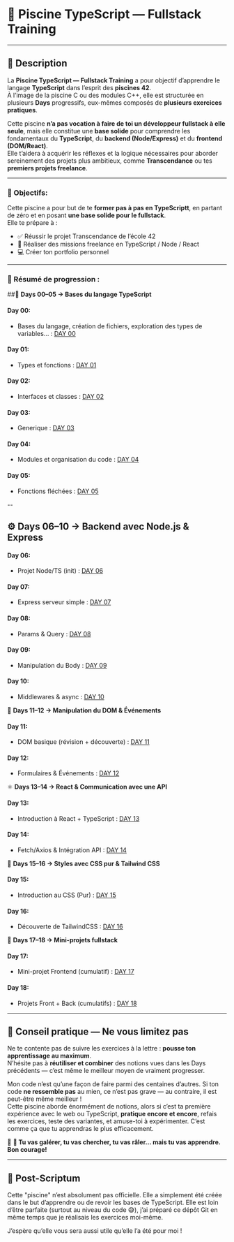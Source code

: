 # 🧪 Piscine TypeScript — Fullstack Training

---

## 🧭 Description

La **Piscine TypeScript — Fullstack Training** a pour objectif d’apprendre le langage **TypeScript** dans l’esprit des **piscines 42**.  
À l’image de la piscine C ou des modules C++, elle est structurée en plusieurs **Days** progressifs, eux-mêmes composés de **plusieurs exercices pratiques**.

Cette piscine **n’a pas vocation à faire de toi un développeur fullstack à elle seule**, mais elle constitue une **base solide** pour comprendre les fondamentaux du **TypeScript**, du **backend (Node/Express)** et du **frontend (DOM/React)**.  
Elle t’aidera à acquérir les réflexes et la logique nécessaires pour aborder sereinement des projets plus ambitieux, comme **Transcendance** ou tes **premiers projets freelance**.

---

  ### 🎯 Objectifs:
  
Cette piscine a pour but de te **former pas à pas en TypeScriptt**, en partant de zéro et en posant **une base solide pour le fullstack**.  
Elle te prépare à :
  - ✅ Réussir le projet Transcendance de l’école 42
  - 💼 Réaliser des missions freelance en TypeScript / Node / React
  - 💻 Créer ton portfolio personnel

---
### 📌 Résumé de progression :

##🧩 **Days 00–05 → Bases du langage TypeScript**
#### Day 00:
- Bases du langage, création de fichiers, exploration des types de variables… : [DAY 00](https://github.com/Othmanebhr/Piscine-TypeScript/tree/main/Day00)
#### Day 01:
- Types et fonctions : [DAY 01](https://github.com/Othmanebhr/Piscine-TypeScript/tree/main/Day01)
#### Day 02:
- Interfaces et classes : [DAY 02](https://github.com/Othmanebhr/Piscine-TypeScript/tree/main/Day02)
#### Day 03:
- Generique : [DAY 03](https://github.com/Othmanebhr/Piscine-TypeScript/tree/main/Day03)
#### Day 04:
- Modules et organisation du code : [DAY 04](https://github.com/Othmanebhr/Piscine-TypeScript/tree/main/Day04)
#### Day 05:
- Fonctions fléchées : [DAY 05](https://github.com/Othmanebhr/Piscine-TypeScript/tree/main/Day05)

--

## ⚙️ **Days 06–10 → Backend avec Node.js & Express**  
#### Day 06:
- Projet Node/TS (init) : [DAY 06](https://github.com/Othmanebhr/Piscine-TypeScript/tree/main/Day06)
#### Day 07:
- Express serveur simple : [DAY 07](https://github.com/Othmanebhr/Piscine-TypeScript/tree/main/Day07)
#### Day 08:
- Params & Query : [DAY 08](https://github.com/Othmanebhr/Piscine-TypeScript/tree/main/Day08)
#### Day 09:
- Manipulation du Body : [DAY 09](https://github.com/Othmanebhr/Piscine-TypeScript/tree/main/Day09)
#### Day 10:
- Middlewares & async : [DAY 10](https://github.com/Othmanebhr/Piscine-TypeScript/tree/main/Day10)

🎨 **Days 11–12 → Manipulation du DOM & Événements**  
#### Day 11:
- DOM basique (révision + découverte) : [DAY 11](https://github.com/Othmanebhr/Piscine-TypeScript/tree/main/Day11)
#### Day 12:
- Formulaires & Événements : [DAY 12](https://github.com/Othmanebhr/Piscine-TypeScript/tree/main/Day12)

⚛️ **Days 13–14 → React & Communication avec une API**
#### Day 13:
- Introduction à React + TypeScript : [DAY 13](https://github.com/Othmanebhr/Piscine-TypeScript/tree/main/Day13)
#### Day 14:
- Fetch/Axios & Intégration API : [DAY 14](https://github.com/Othmanebhr/Piscine-TypeScript/tree/main/Day14)

💅 **Days 15–16 → Styles avec CSS pur & Tailwind CSS** 
#### Day 15:
- Introduction au CSS (Pur) : [DAY 15](https://github.com/Othmanebhr/Piscine-TypeScript/tree/main/Day15)
#### Day 16:
- Découverte de TailwindCSS : [DAY 16](https://github.com/Othmanebhr/Piscine-TypeScript/tree/main/Day16)

🚀 **Days 17–18 → Mini-projets fullstack**
#### Day 17:
- Mini-projet Frontend (cumulatif) : [DAY 17](https://github.com/Othmanebhr/Piscine-TypeScript/tree/main/Day17)
#### Day 18:
- Projets Front + Back (cumulatifs) : [DAY 18](https://github.com/Othmanebhr/Piscine-TypeScript/tree/main/Day18)

---

## 🔁 Conseil pratique — Ne vous limitez pas

Ne te contente pas de suivre les exercices à la lettre : **pousse ton apprentissage au maximum**.  
N’hésite pas à **réutiliser et combiner** des notions vues dans les Days précédents — c’est même le meilleur moyen de vraiment progresser.

Mon code n’est qu’une façon de faire parmi des centaines d’autres. Si ton code **ne ressemble pas** au mien, ce n’est pas grave — au contraire, il est peut-être même meilleur !  
Cette piscine aborde énormément de notions, alors si c’est ta première expérience avec le web ou TypeScript, **pratique encore et encore**, refais les exercices, teste des variantes, et amuse-toi à expérimenter. C’est comme ça que tu apprendras le plus efficacement.

🚀 **🚀 Tu vas galérer, tu vas chercher, tu vas râler… mais tu vas apprendre. Bon courage!**

---

## 📝 Post-Scriptum
Cette "piscine" n’est absolument pas officielle. Elle a simplement été créée dans le but d’apprendre ou de revoir les bases de TypeScript.
Elle est loin d’être parfaite (surtout au niveau du code 😅), j’ai préparé ce dépôt Git en même temps que je réalisais les exercices moi-même.

J’espère qu’elle vous sera aussi utile qu’elle l’a été pour moi !
